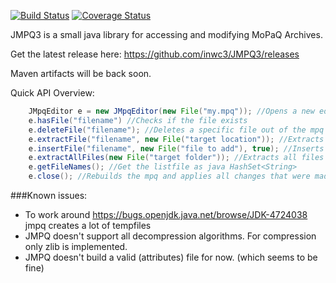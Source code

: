[![Build Status](https://travis-ci.org/inwc3/JMPQ3.svg?branch=master)](https://travis-ci.org/inwc3/JMPQ-v3) [![Coverage Status](https://coveralls.io/repos/github/inwc3/JMPQ3/badge.svg?branch=master)](https://coveralls.io/github/inwc3/JMPQ-v3?branch=master)

JMPQ3 is a small java library for accessing and modifying MoPaQ Archives.

Get the latest release here:
https://github.com/inwc3/JMPQ3/releases

Maven artifacts will be back soon.

Quick API Overview:

```java
    JMpqEditor e = new JMpqEditor(new File("my.mpq")); //Opens a new editor
    e.hasFile("filename") //Checks if the file exists
    e.deleteFile("filename"); //Deletes a specific file out of the mpq
    e.extractFile("filename", new File("target location")); //Extracts a specific file out of the mpq to the target location			
    e.insertFile("filename", new File("file to add"), true); //Inserts a specific into the mpq from the target location	
    e.extractAllFiles(new File("target folder")); //Extracts all files inside the mpq to the target folder
    e.getFileNames(); //Get the listfile as java HashSet<String>
    e.close(); //Rebuilds the mpq and applies all changes that were made
```

###Known issues:
* To work around https://bugs.openjdk.java.net/browse/JDK-4724038 jmpq creates a lot of tempfiles
* JMPQ doesn't support all decompression algorithms. For compression only zlib is implemented.
* JMPQ doesn't build a valid (attributes) file for now. (which seems to be fine)
